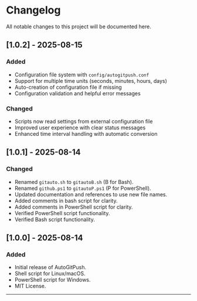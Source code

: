 # Changelog

All notable changes to this project will be documented here.

## [1.0.2] - 2025-08-15
### Added
- Configuration file system with `config/autogitpush.conf`
- Support for multiple time units (seconds, minutes, hours, days)
- Auto-creation of configuration file if missing
- Configuration validation and helpful error messages

### Changed
- Scripts now read settings from external configuration file
- Improved user experience with clear status messages
- Enhanced time interval handling with automatic conversion

## [1.0.1] - 2025-08-14
### Changed
- Renamed `gitauto.sh` to `gitautoB.sh` (B for Bash).
- Renamed `github.ps1` to `gitautoP.ps1` (P for PowerShell).
- Updated documentation and references to use new file names.
- Added comments in bash script for clarity.
- Added comments in PowerShell script for clarity.
- Verified PowerShell script functionality.
- Verified Bash script functionality.

## [1.0.0] - 2025-08-14
### Added
- Initial release of AutoGitPush.
- Shell script for Linux/macOS.
- PowerShell script for Windows.
- MIT License.

---
